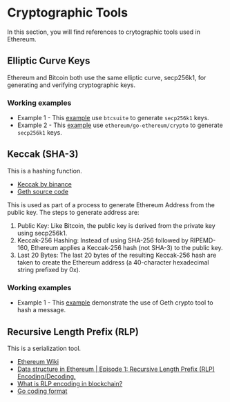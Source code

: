 # Cryptographic Tools

In this section, you will find references to crytographic tools used in Ethereum.

## Elliptic Curve Keys

Ethereum and Bitcoin both use the same elliptic curve, secp256k1, for generating and verifying cryptographic keys.

### Working examples

* Example 1 - This [example](./keys/ex1/main.go) use `btcsuite` to generate `secp256k1` keys.
* Example 2 - This [example](./keys/ex2/main.go) use `ethereum/go-ethereum/crypto` to generate `secp256k1` keys.

## Keccak (SHA-3)

This is a hashing function.

* [Keccak by binance](https://academy.binance.com/en/glossary/keccak)
* [Geth source code](https://github.com/ethereum/go-ethereum/blob/master/crypto/crypto.go)

This is used as part of a process to generate Ethereum Address from the public key. The steps to generate address are:

1. Public Key: Like Bitcoin, the public key is derived from the private key using secp256k1.
1. Keccak-256 Hashing: Instead of using SHA-256 followed by RIPEMD-160, Ethereum applies a Keccak-256 hash (not SHA-3) to the public key.
1. Last 20 Bytes: The last 20 bytes of the resulting Keccak-256 hash are taken to create the Ethereum address (a 40-character hexadecimal string prefixed by 0x).

### Working examples

* Example 1 - This [example](./keccak/ex1/main.go) demonstrate the use of Geth crypto tool to hash a message.

## Recursive Length Prefix (RLP)

This is a serialization tool.

* [Ethereum Wiki](https://eth.wiki/fundamentals/rlp)
* [Data structure in Ethereum | Episode 1: Recursive Length Prefix (RLP) Encoding/Decoding.](https://medium.com/coinmonks/data-structure-in-ethereum-episode-1-recursive-length-prefix-rlp-encoding-decoding-d1016832f919)
* [What is RLP encoding in blockchain?](https://www.codetd.com/en/article/12305023)
* [Go coding format](https://github.com/ethereum/go-ethereum/blob/59f0e8ae60c777bef384f045edf2a816c4a3ca9d/rlp/encode_test.go#L91)